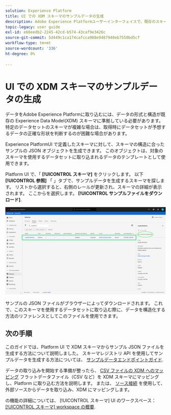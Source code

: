```yaml
---
solution: Experience Platform
title: UI での XDM スキーマのサンプルデータの生成
description: Adobe Experience Platformユーザーインターフェイスで、既存のスキーマに基づいてサンプルの JSON データを生成する方法を説明します。
topic-legacy: user guide
exl-id: e60eedb2-2245-42cd-b574-43caf9e3426c
source-git-commit: 5d449c1ca174cafcca988e9487940eb7550bd5cf
workflow-type: tm+mt
source-wordcount: '336'
ht-degree: 0%

---
```


# UI での XDM スキーマのサンプルデータの生成

データをAdobe Experience Platformに取り込むには、データの形式と構造が既存の Experience Data Model(XDM) スキーマに準拠している必要があります。 特定のデータセットのスキーマが複雑な場合は、取得時にデータセットが予想するデータの正確な形状を判断するのが困難な場合があります。

Experience PlatformUI で定義したスキーマに対して、スキーマの構造に合ったサンプルの JSON オブジェクトを生成できます。 このオブジェクトは、対象のスキーマを使用するデータセットに取り込まれるデータのテンプレートとして使用できます。

Platform UI で、「 **[!UICONTROL スキーマ]** をクリックします。 以下 **[!UICONTROL 参照]** 「 」タブで、サンプルデータを生成するスキーマを探します。 リストから選択すると、右側のレールが更新され、スキーマの詳細が表示されます。 ここからを選択します。 **[!UICONTROL サンプルファイルをダウンロード]**.

![](../images/ui/sample/sample-data.png)

サンプルの JSON ファイルがブラウザーによってダウンロードされます。 これで、このスキーマを使用するデータセットに取り込む際に、データを構造化する方法のリファレンスとしてこのファイルを使用できます。

## 次の手順

このガイドでは、Platform UI で XDM スキーマからサンプル JSON ファイルを生成する方法について説明しました。 スキーマレジストリ API を使用してサンプルデータを生成する方法については、 [サンプルデータエンドポイントガイド](../api/sample-data.md).

データの取り込みを開始する準備が整ったら、 [CSV ファイルの XDM へのマッピング](../../ingestion/tutorials/map-a-csv-file.md) フラットデータファイル（CSV など）を XDM スキーマにマッピングし、Platform に取り込む方法を説明します。 または、 [ソース接続](../../sources/home.md) を使用して、外部ソースからデータを取り込み、XDM にマッピングします。

の機能の詳細については、 [!UICONTROL スキーマ] UI のワークスペース： [[!UICONTROL スキーマ] workspace の概要](./overview.md).
